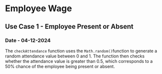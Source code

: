 # Employee Wage


## Use Case 1 - Employee Present or Absent
### Date - 04-12-2024
The `checkAttendance` function uses the `Math.random()`function to generate a random attendance value between 0 and 1. The function then checks whether the attendance value is greater than 0.5, which corresponds to a 50% chance of the employee being present or absent.

